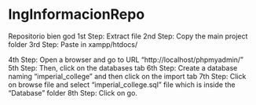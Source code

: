 # IngInformacionRepo
Repositorio bien god
1st Step: Extract file
2nd Step: Copy the main project folder
3rd Step: Paste in xampp/htdocs/

4th Step: Open a browser and go to URL “http://localhost/phpmyadmin/”
5th Step: Then, click on the databases tab
6th Step: Create a database naming “imperial_college” and then click on the import tab
7th Step: Click on browse file and select “imperial_college.sql” file which is inside the “Database” folder
8th Step: Click on go.
